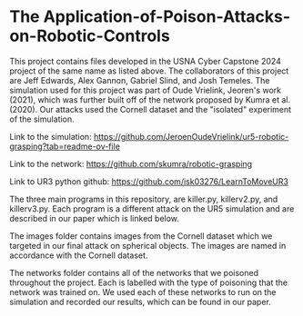 # The Application-of-Poison-Attacks-on-Robotic-Controls

This project contains files developed in the USNA Cyber Capstone 2024 project of the same name as listed above. The collaborators of this project are Jeff Edwards, Alex Gannon, Gabriel Slind, and Josh Temeles. The simulation used for this project was part of Oude Vrielink, Jeoren's work (2021), which was further built off of the network proposed by Kumra et al. (2020). Our attacks used the Cornell dataset and the "isolated" experiment of the simulation.


Link to the simulation: https://github.com/JeroenOudeVrielink/ur5-robotic-grasping?tab=readme-ov-file

Link to the network: https://github.com/skumra/robotic-grasping

Link to UR3 python github: https://github.com/isk03276/LearnToMoveUR3

The three main programs in this repository, are killer.py, killerv2.py, and killerv3.py. Each program is a different attack on the UR5 simulation and are described in our paper which is linked below.

The images folder contains images from the Cornell dataset which we targeted in our final attack on spherical objects. The images are named in accordance with the Cornell dataset.

The networks folder contains all of the networks that we poisoned throughout the project. Each is labelled with the type of poisoning that the network was trained on. We used each of these networks to run on the simulation and recorded our results, which can be found in our paper.
